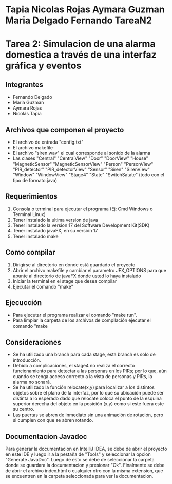 # Tapia Nicolas Rojas Aymara Guzman Maria Delgado Fernando TareaN2


# Tarea 2: Simulacion de una alarma domestica a través de una interfaz gráfica y eventos
## Integrantes
- Fernando Delgado
- Maria Guzman
- Aymara Rojas
- Nicolás Tapia

## Archivos que componen el proyecto
* El archivo de entrada "config.txt"
* El archivo makefile
* El archivo "siren.wav" el cual corresponde al sonido de la alarma
* Las clases "Central" "CentralView" "Door" "DoorView" "House" "MagneticSensor" "MagneticSensorView" "Person" "PersonView" "PIR_detector" "PIR_detectorView" "Sensor" "Siren" "SirenView" "Window" "WindowView" "Stage4" "State" "SwitchSatate" (todo con el tipo de formato.java) 

## Requerimientos
1) Consola o terminal para ejecutar el programa (Ej: Cmd Windows o Terminal Linux)
2) Tener instalado la ultima version de java
3) Tener instalado la version 17 del Software Development Kit(SDK)
4) Tener instalado javaFX, en su versión 17
5) Tener instalado make

## Como compilar
1) Dirigirse al directorio en donde está guardado el proyecto 
2) Abrir el archivo makefile y cambiar el parametro JFX_OPTIONS para que apunte al directorio de javaFX donde usted lo haya instalado
3) Iniciar la terminal en el stage que desea compilar 
4) Ejecutar el comando "make"

## Ejecucción 
* Para ejecutar el programa realizar el comando "make run".
* Para limpiar la carpeta de los archivos de compilación ejecutar el comando "make 

## Consideraciones
* Se ha utilizado una branch para cada stage, esta branch es solo de introducción.
* Debido a complicaciones, el stage4 no realiza el correcto funcionamiento para detectar a las personas en los PIRs; por lo que, aún cuando se tenga acceso correcto a la vista de personas y PIRs, la alarma no sonará.
* Se ha utilizado la función relocate(x,y) para localizar a los distintos objetos sobre el plano de la interfaz, por lo que su ubicación puede ser distinta a lo esperado dado que relocate coloca el punto de la esquina superior derecha del objeto en la posición (x,y) como si este fuera este su centro.
* Las puertas se abren de inmediato sin una animación de rotación, pero si cumplen con que se abren rotando.

## Documentacion Javadoc
Para generar la documentacion en IntelliJ IDEA, se debe de abrir el proyecto en este IDE y luego ir a la pestaña de "Tools" y seleccionar la opcion "Generate JavaDoc". Luego de esto se debe de seleccionar la carpeta donde se guardara la documentacion y presionar "Ok". Finalmente se debe de abrir el archivo index.html o cualquier otro con la misma extension, que se encuentren en la carpeta seleccionada para ver la documentacion.

